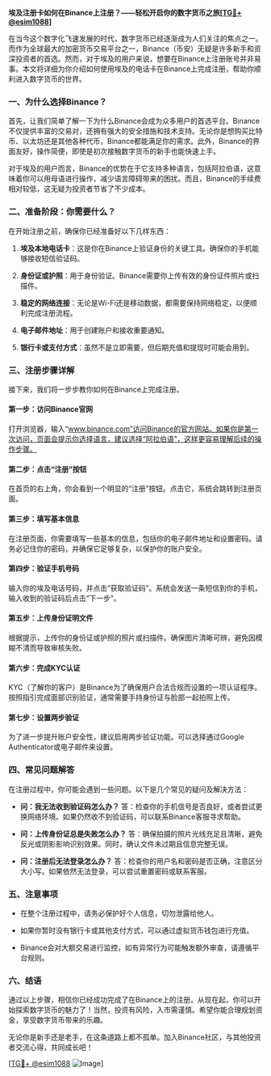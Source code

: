 **埃及注册卡如何在Binance上注册？——轻松开启你的数字货币之旅[[TG💪+ @esim1088](https://t.me/s/esim1088)]**

在当今这个数字化飞速发展的时代，数字货币已经逐渐成为人们关注的焦点之一。而作为全球最大的加密货币交易平台之一，Binance（币安）无疑是许多新手和资深投资者的首选。然而，对于埃及的用户来说，想要在Binance上注册账号并非易事。本文将详细为你介绍如何使用埃及的电话卡在Binance上完成注册，帮助你顺利进入数字货币的世界。

### **一、为什么选择Binance？**

首先，让我们简单了解一下为什么Binance会成为众多用户的首选平台。Binance不仅提供丰富的交易对，还拥有强大的安全措施和技术支持。无论你是想购买比特币、以太坊还是其他各种代币，Binance都能满足你的需求。此外，Binance的界面友好，操作简便，即使是初次接触数字货币的新手也能快速上手。

对于埃及的用户而言，Binance的优势在于它支持多种语言，包括阿拉伯语，这意味着你可以用母语进行操作，减少语言障碍带来的困扰。而且，Binance的手续费相对较低，这无疑为投资者节省了不少成本。

### **二、准备阶段：你需要什么？**

在开始注册之前，确保你已经准备好以下几样东西：

1. **埃及本地电话卡**：这是你在Binance上验证身份的关键工具。确保你的手机能够接收短信验证码。
   
2. **身份证或护照**：用于身份验证。Binance需要你上传有效的身份证件照片或扫描件。

3. **稳定的网络连接**：无论是Wi-Fi还是移动数据，都需要保持网络稳定，以便顺利完成注册流程。

4. **电子邮件地址**：用于创建账户和接收重要通知。

5. **银行卡或支付方式**：虽然不是立即需要，但后期充值和提现时可能会用到。

### **三、注册步骤详解**

接下来，我们将一步步教你如何在Binance上完成注册。

#### **第一步：访问Binance官网**

打开浏览器，输入“www.binance.com”访问Binance的官方网站。如果你是第一次访问，页面会提示你选择语言，建议选择“阿拉伯语”，这样更容易理解后续的操作步骤。

#### **第二步：点击“注册”按钮**

在首页的右上角，你会看到一个明显的“注册”按钮。点击它，系统会跳转到注册页面。

#### **第三步：填写基本信息**

在注册页面，你需要填写一些基本的信息，包括你的电子邮件地址和设置密码。请务必记住你的密码，并确保它足够复杂，以保护你的账户安全。

#### **第四步：验证手机号码**

输入你的埃及电话号码，并点击“获取验证码”。系统会发送一条短信到你的手机，输入收到的验证码后点击“下一步”。

#### **第五步：上传身份证明文件**

根据提示，上传你的身份证或护照的照片或扫描件。确保图片清晰可辨，避免因模糊不清而导致审核失败。

#### **第六步：完成KYC认证**

KYC（了解你的客户）是Binance为了确保用户合法合规而设置的一项认证程序。按照指引完成面部识别验证，通常需要手持身份证与脸部一起拍照上传。

#### **第七步：设置两步验证**

为了进一步提升账户安全性，建议启用两步验证功能。可以选择通过Google Authenticator或电子邮件来设置。

### **四、常见问题解答**

在注册过程中，你可能会遇到一些问题。以下是几个常见的疑问及解决方法：

- **问：我无法收到验证码怎么办？**
  答：检查你的手机信号是否良好，或者尝试更换网络环境。如果仍然收不到验证码，可以联系Binance客服寻求帮助。

- **问：上传身份证总是失败怎么办？**
  答：确保拍摄的照片光线充足且清晰，避免反光或阴影影响识别效果。同时，确认文件未过期且信息完整无误。

- **问：注册后无法登录怎么办？**
  答：检查你的用户名和密码是否正确，注意区分大小写。如果依然无法登录，可以尝试重置密码或联系客服。

### **五、注意事项**

- 在整个注册过程中，请务必保护好个人信息，切勿泄露给他人。
  
- 如果你暂时没有银行卡或其他支付方式，可以通过虚拟货币钱包进行充值。

- Binance会对大额交易进行监控，如有异常行为可能触发额外审查，请遵循平台规则。

### **六、结语**

通过以上步骤，相信你已经成功完成了在Binance上的注册。从现在起，你可以开始探索数字货币的魅力了！当然，投资有风险，入市需谨慎。希望你能合理规划资金，享受数字货币带来的乐趣。

无论你是新手还是老手，在这条道路上都不孤单。加入Binance社区，与其他投资者交流心得，共同成长吧！

[[TG💪+ @esim1088](https://t.me/s/esim1088) ![Image](https://i.postimg.cc/4NQfJmqS/Snipaste-2025-05-13-00-14-12.png)]